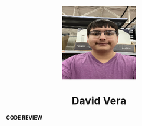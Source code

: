 <center>
  <img src="profile.jpg" height=200 width=200>
</center>

# <center> David Vera </center>

#### CODE REVIEW
